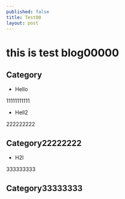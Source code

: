 ```yaml
---
published: false
title: Test00
layout: post
---
```

# this is test blog00000

## Category

- Hello

11111111111

- Hell2

222222222

## Category22222222

- H2l

333333333

## Category33333333
